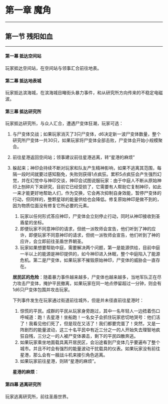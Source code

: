 # 第一章 魔角

---

## 第一节 残阳如血

---

#### 第一幕 抵达空间站

玩家抵达空间站，在空间站与领事汇合前往地表。

#### 第二幕 抵达地表城

玩家抵达滨海城，在滨海城目睹街头暴力事件，和从研究所方向传来的不稳定电磁波。

#### 第三幕 抵达研究所

玩家抵达研究所，与众人汇合，遭遇尸变体狂潮，玩家可选：

1. 与尸变体交战；如果玩家消灭了3只尸变体，d6决定新一波尸变体数量，整个研究所尸变体一共30只，如果玩家将尸变体全部击败，尸变体会开始小规模聚合。

2. 前往星港返回空间站；领事建议前往星港逃离，转“星港的麻烦”

3. 躲起来；神印会持续不断对玩家和队友产生精神影响，如果不逃离其范围，每隔一段时间就要过感知豁免，失败则获得1点疯狂。累积5点疯狂会产生强烈幻觉，并在幻觉中与神印交谈，神印会试图说服玩家：由于中庭人不断从原始神印上刨碎片下来研究，目前它已经受损了，它需要有人帮助它复制神印，如此一来才能更好地帮助人们，作为交换，它会再次抑制自身效能，暂停尸变体的行动，但同样的，整颗星球的能量供给也会降低。修复原始神印是做不到的，因为物质位面没有修复它所必要的元素。

   1. 玩家以任何形式答应神印，尸变体会立刻停止行动，同时从神印接收到圣盾星的坐标。
   2. 即便玩家不同意神印的请求，但统一派牧师会宣告，他们听到了神的应许，即便玩家不同意神印的请求，但统一派牧师会宣告，他们听到了神的应许，会立即前往圣盾世界朝圣。
   3. 玩家如果想要帮助中庭，需要解决两个问题，第一是能源供给，目前中庭一半以上的能源是神印提供的，如今神印进入休眠，整个中庭陷入了能源危机。第二是尸变体，如果玩家不摧毁原始神印，尸变体的威胁会一直存在。

   

   **居民区的危险**：随着暴力事件越来越多，尸变体也越来越多，当地军队正在尽力攻击尸变体，掩护平民撤离，如果玩家在同一地点停留超过一分钟，则会有1d6只尸变体包围并攻击玩家。

   下列事件发生在玩家通过街道前往城外，但是并未径直前往星港时：

   1. 惊慌的平民。成群的平民从玩家身旁跑过，其中一名年轻人一边捂着伤口呼喊道：跑！去星港！坐船跑！一名女子会抓住玩家悲切地哭号：他们活了！我看见他们死了，但是现在又活了！我们都要完蛋了！突然，又是一阵剧烈的能量波动，这三十名平民中有近三分之一的人开始失去理智地疯狂自残，三分之一的人被尸变体袭击，剩下的平民四散奔逃。
   2. 如果玩家乘坐地面载具离开居民区，会沿途看到尸变体几乎要遍布了整个城市。并且不时会有强烈的能量波动干扰载具的仪表。如果玩家没有前往星港，那么会有一艘战斗机来接引角色逃离。
   3. 如果玩家前往星港，则转“星港的麻烦”。

   **星港的麻烦**：

#### 第四幕 逃离研究所

玩家逃离研究所，前往圣盾世界。

